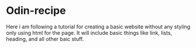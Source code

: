 # Odin-recipe

Here i am following a tutorial for creating a basic website without any styling
only using html for the page. It will include basic things like link, lists, heading, and all other baic stuff.
